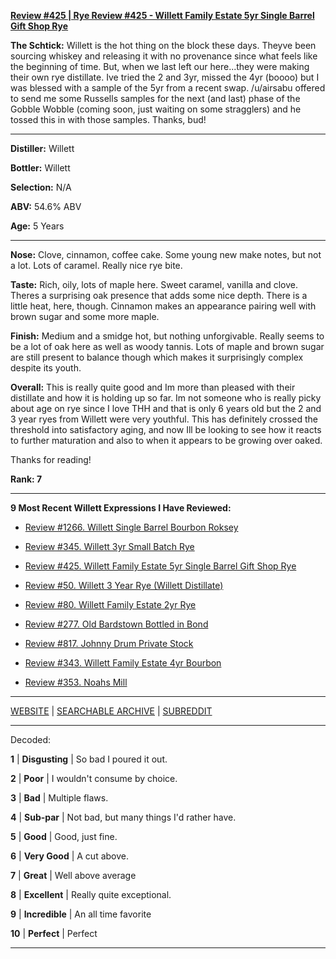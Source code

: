 
[**Review #425 | Rye Review #425 - Willett Family Estate 5yr Single Barrel Gift Shop Rye**]( https://t8ke.review/review-425-willett-family-estate-single-barrel-5yr-gift-shop-rye/)

**The Schtick:** Willett is the hot thing on the block these days. Theyve been sourcing whiskey and releasing it with no provenance since what feels like the beginning of time. But, when we last left our here...they were making their own rye distillate. Ive tried the 2 and 3yr, missed the 4yr (boooo) but I was blessed with a sample of the 5yr from a recent swap. /u/airsabu offered to send me some Russells samples for the next (and last) phase of the Gobble Wobble (coming soon, just waiting on some stragglers) and he tossed this in with those samples. Thanks, bud!

-----

**Distiller:** Willett

**Bottler:** Willett 

**Selection:** N/A

**ABV:** 54.6% ABV

**Age:** 5 Years 

-----

**Nose:**  Clove, cinnamon, coffee cake. Some young new make notes, but not a lot. Lots of caramel. Really nice rye bite.  

**Taste:** Rich, oily, lots of maple here. Sweet caramel, vanilla and clove. Theres a surprising oak presence that adds some nice depth. There is a little heat, here, though. Cinnamon makes an appearance pairing well with brown sugar and some more maple. 

**Finish:** Medium and a smidge hot, but nothing unforgivable. Really seems to be a lot of oak here as well as woody tannis. Lots of maple and brown sugar are still present to balance though which makes it surprisingly complex despite its youth.

**Overall:** This is really quite good and Im more than pleased with their distillate and how it is holding up so far. Im not someone who is really picky about age on rye since I love THH and that is only 6 years old but the 2 and 3 year ryes from Willett were very youthful. This has definitely crossed the threshold into satisfactory aging, and now Ill be looking to see how it reacts to further maturation and also to when it appears to be growing over oaked. 

Thanks for reading!

**Rank: 7**

----- 

**9 Most Recent Willett Expressions I Have Reviewed:** 

- [Review #1266. Willett Single Barrel Bourbon Roksey]( https://t8ke.review/review-1266-willett-single-barrel-bourbon-roksey) 

- [Review #345. Willett 3yr Small Batch Rye]( https://t8ke.review/review-345-willett-3yr-rye-smb/) 

- [Review #425. Willett Family Estate 5yr Single Barrel Gift Shop Rye]( https://t8ke.review/review-425-willett-family-estate-single-barrel-5yr-gift-shop-rye/) 

- [Review #50. Willett 3 Year Rye (Willett Distillate)]( https://t8ke.review/review-50-willett-3yr-willett-distillate-rye/) 

- [Review #80. Willett Family Estate 2yr Rye]( https://t8ke.review/review-80-willett-family-estate-2yr-rye/) 

- [Review #277. Old Bardstown Bottled in Bond]( https://t8ke.review/review-277-old-bardstown-bottled-in-bond-willett-re-review/) 

- [Review #817. Johnny Drum Private Stock]( https://t8ke.review/review-817-johnny-drum-private-stock/) 

- [Review #343. Willett Family Estate 4yr Bourbon]( https://t8ke.review/review-343-willett-family-estate-4yr-bourbon/) 

- [Review #353. Noahs Mill]( https://t8ke.review/review-353-noahs-mill/) 

-----

[WEBSITE](https://t8ke.review) | [SEARCHABLE ARCHIVE](https://t8ke.review/review-archive/) | [SUBREDDIT](https://reddit.com/r/t8kereviews)

-----

Decoded:

**1** | **Disgusting** | So bad I poured it out.

**2** | **Poor** | I wouldn't consume by choice.

**3** | **Bad** | Multiple flaws.

**4** | **Sub-par** | Not bad, but many things I'd rather have.

**5** | **Good** | Good, just fine.

**6** | **Very Good** | A cut above.

**7** | **Great** | Well above average

**8** | **Excellent** | Really quite exceptional.

**9** | **Incredible** | An all time favorite

**10** | **Perfect** | Perfect

----

